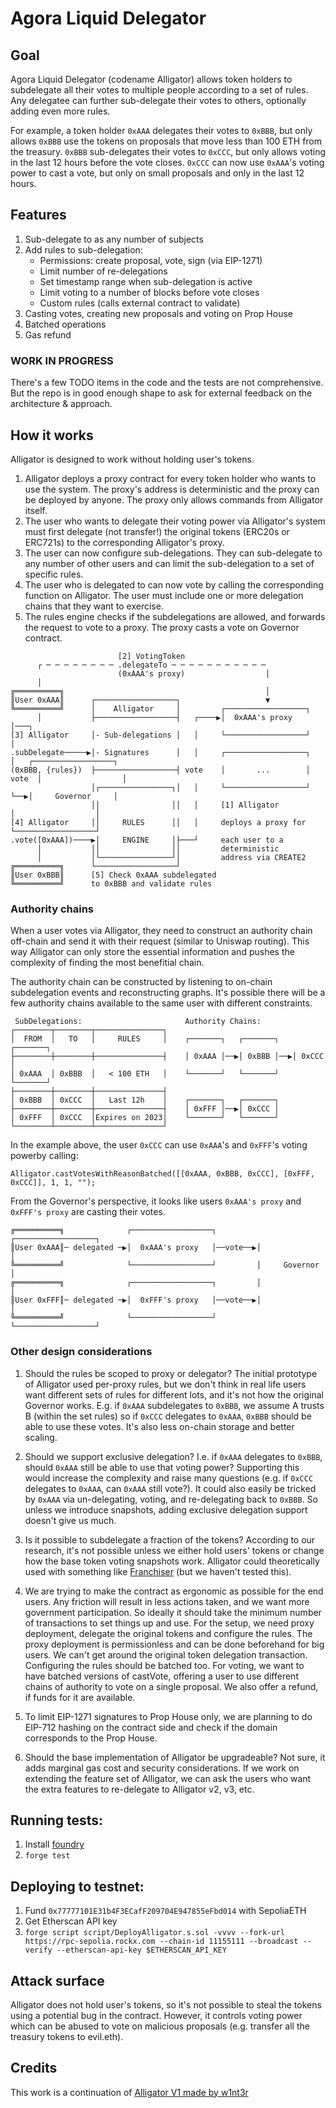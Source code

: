 # Agora Liquid Delegator

## Goal

Agora Liquid Delegator (codename Alligator) allows token holders to subdelegate all their votes to multiple people according to a set of rules. Any delegatee can further sub-delegate their votes to others, optionally adding even more rules.

For example, a token holder `0xAAA` delegates their votes to `0xBBB`, but only allows `0xBBB` use the tokens on proposals that move less than 100 ETH from the treasury. `0xBBB` sub-delegates their votes to `0xCCC`, but only allows voting in the last 12 hours before the vote closes. `0xCCC` can now use `0xAAA`'s voting power to cast a vote, but only on small proposals and only in the last 12 hours.

## Features

1. Sub-delegate to as any number of subjects
2. Add rules to sub-delegation:
   - Permissions: create proposal, vote, sign (via EIP-1271)
   - Limit number of re-delegations
   - Set timestamp range when sub-delegation is active
   - Limit voting to a number of blocks before vote closes
   - Custom rules (calls external contract to validate)
3. Casting votes, creating new proposals and voting on Prop House
4. Batched operations
5. Gas refund

### WORK IN PROGRESS

There's a few TODO items in the code and the tests are not comprehensive. But the repo is in good enough shape to ask for external feedback on the architecture & approach.

## How it works

Alligator is designed to work without holding user's tokens.

1. Alligator deploys a proxy contract for every token holder who wants to use the system. The proxy's address is deterministic and the proxy can be deployed by anyone. The proxy only allows commands from Alligator itself.
2. The user who wants to delegate their voting power via Alligator's system must first delegate (not transfer!) the original tokens (ERC20s or ERC721s) to the corresponding Alligator's proxy.
3. The user can now configure sub-delegations. They can sub-delegate to any number of other users and can limit the sub-delegation to a set of specific rules.
4. The user who is delegated to can now vote by calling the corresponding function on Alligator. The user must include one or more delegation chains that they want to exercise.
5. The rules engine checks if the subdelegations are allowed, and forwards the request to vote to a proxy. The proxy casts a vote on Governor contract.

```
                        [2] VotingToken
      ┌ ─ ─ ─ ─ ─ ─ ─ ─ .delegateTo ─ ─ ─ ─ ─ ─ ─ ─ ─ ─ ─
                        (0xAAA's proxy)                  │
      │
╔══════════╗                                             │
║User 0xAAA║      ┌──────────────────┐                   ▼
╚══════════╝      │    Alligator     │         ┌──────────────────┐
      │           ├──────────────────┤   ┌────▶│  0xAAA's proxy   │───┐
[3] Alligator     │- Sub-delegations │   │     └──────────────────┘   │
.subDelegate─────▶│- Signatures      │   │     ┌──────────────────┐   │   ┌──────────────────┐
(0xBBB, {rules})  ├──────────────────┤ vote    │       ...        │ vote  │                  │
                  │┌────────────────┐│   │     └──────────────────┘   └──▶│     Governor     │
                  ││                ││   │     [1] Alligator              │                  │
[4] Alligator     ││     RULES      ││   │     deploys a proxy for        └──────────────────┘
.vote([0xAAA])────▶│     ENGINE     │├───┘     each user to a
      │           ││                ││         deterministic
      │           │└────────────────┘│         address via CREATE2
╔══════════╗      └──────────────────┘
║User 0xBBB║      [5] Check 0xAAA subdelegated
╚══════════╝      to 0xBBB and validate rules
```

### Authority chains

When a user votes via Alligator, they need to construct an authority chain off-chain and send it with their request (similar to Uniswap routing). This way Alligator can only store the essential information and pushes the complexity of finding the most benefitial chain.

The authority chain can be constructed by listening to on-chain subdelegation events and reconstructing graphs. It's possible there will be a few authority chains available to the same user with different constraints.

```
 SubDelegations:                       Authority Chains:
┌────────┬────────┬───────────────┐
│  FROM  │   TO   │     RULES     │    ┌───────┐   ┌───────┐   ┌───────┐
├────────┼────────┼───────────────┤    │ 0xAAA │──▶│ 0xBBB │──▶│ 0xCCC │
│ 0xAAA  │ 0xBBB  │   < 100 ETH   │    └───────┘   └───────┘   └───────┘
├────────┼────────┼───────────────┤
│ 0xBBB  │ 0xCCC  │   Last 12h    │    ┌───────┐   ┌───────┐
├────────┼────────┼───────────────┤    │ 0xFFF │──▶│ 0xCCC │
│ 0xFFF  │ 0xCCC  │Expires on 2023│    └───────┘   └───────┘
└────────┴────────┴───────────────┘
```

In the example above, the user `0xCCC` can use `0xAAA`'s and `0xFFF`'s voting powerby calling:

```
Alligator.castVotesWithReasonBatched([[0xAAA, 0xBBB, 0xCCC], [0xFFF, 0xCCC]], 1, 1, "");
```

From the Governor's perspective, it looks like users `0xAAA's proxy` and `0xFFF's proxy` are casting their votes.

```
╔══════════╗              ┌──────────────────┐         ┌──────────────────┐
║User 0xAAA║─ delegated ─▶│  0xAAA's proxy   │──vote──▶│                  │
╚══════════╝              └──────────────────┘         │     Governor     │
╔══════════╗              ┌──────────────────┐         │                  │
║User 0xFFF║─ delegated ─▶│  0xFFF's proxy   │──vote──▶│                  │
╚══════════╝              └──────────────────┘         └──────────────────┘
```

### Other design considerations

1. Should the rules be scoped to proxy or delegator? The initial prototype of Alligator used per-proxy rules, but we don't think in real life users want different sets of rules for different lots, and it's not how the original Governor works. E.g. if `0xAAA` subdelegates to `0xBBB`, we assume A trusts B (within the set rules) so if `0xCCC` delegates to `0xAAA`, `0xBBB` should be able to use these votes. It's also less on-chain storage and better scaling.

2. Should we support exclusive delegation? I.e. if `0xAAA` delegates to `0xBBB`, should `0xAAA` still be able to use that voting power? Supporting this would increase the complexity and raise many questions (e.g. if `0xCCC` delegates to `0xAAA`, can `0xAAA` still vote?). It could also easily be tricked by `0xAAA` via un-delegating, voting, and re-delegating back to `0xBBB`. So unless we introduce snapshots, adding exclusive delegation support doesn't give us much.

3. Is it possible to subdelegate a fraction of the tokens? According to our research, it's not possible unless we either hold users' tokens or change how the base token voting snapshots work. Alligator could theoretically used with something like [Franchiser](https://github.com/NoahZinsmeister/franchiser) (but we haven't tested this).

4. We are trying to make the contract as ergonomic as possible for the end users. Any friction will result in less actions taken, and we want more government participation. So ideally it should take the minimum number of transactions to set things up and use. For the setup, we need proxy deployment, delegate the original tokens and configure the rules. The proxy deployment is permissionless and can be done beforehand for big users. We can't get around the original token delegation transaction. Configuring the rules should be batched too. For voting, we want to have batched versions of castVote, offering a user to use different chains of authority to vote on a single proposal. We also offer a refund, if funds for it are available.

5. To limit EIP-1271 signatures to Prop House only, we are planning to do EIP-712 hashing on the contract side and check if the domain corresponds to the Prop House.

6. Should the base implementation of Alligator be upgradeable? Not sure, it adds marginal gas cost and security considerations. If we work on extending the feature set of Alligator, we can ask the users who want the extra features to re-delegate to Alligator v2, v3, etc.

## Running tests:

1. Install [foundry](https://book.getfoundry.sh/getting-started/installation)
2. `forge test`

## Deploying to testnet:

1. Fund `0x77777101E31b4F3ECafF209704E947855eFbd014` with SepoliaETH
2. Get Etherscan API key
3. `forge script script/DeployAlligator.s.sol -vvvv --fork-url https://rpc-sepolia.rockx.com --chain-id 11155111 --broadcast --verify --etherscan-api-key $ETHERSCAN_API_KEY`

## Attack surface

Alligator does not hold user's tokens, so it's not possible to steal the tokens using a potential bug in the contract. However, it controls voting power which can be abused to vote on malicious proposals (e.g. transfer all the treasury tokens to evil.eth).

## Credits

This work is a continuation of [Alligator V1 made by w1nt3r](https://github.com/w1nt3r-eth/liquid-delegator)
